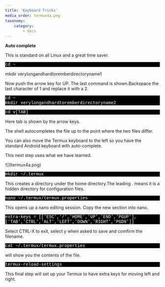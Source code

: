 ```yaml
---
title: 'Keyboard Tricks'
media_order: termux4a.png
taxonomy:
    category:
        - docs
---
```


<b>Auto complete</b>
<p>This is standard on all Linux and a great time saver. <br></p>
<p>
    <p style="font-family:Courier; color:white; background-color:black;">
cd ~<br>

mkdir verylongandhardtoremberdirectoryname1
</p>
</p>
<p>Now push the arrow key for UP. The last command is shown.Backspace the last character of 1 and replace it with a 2.</p>
    <p style="font-family:Courier; color:white; background-color:black;">cd ~<br>
mkdir verylongandhardtoremberdirectoryname2
</p>


<p style="font-family:Courier; color:white; background-color:black;">
cd v[TAB] 
</p> Here tab is shown by the arrow keys.
<p>The shell autocompletes the file up to the point where the two files differ.</p>

<p>You can also move the Termux keyboard to the left so you have the standard Android keyboard with auto-complete.</p>
<p>This next step uses what we have learned.</p>
![](termux4a.png)

<p><p style="font-family:Courier; color:white; background-color:black;">
mkdir ~/.termux
</p></p>

<p>This creates a directory under the home directory.The leading . means it is a hidden directory for configuration files.</p>

<p><p style="font-family:Courier; color:white; background-color:black;">
nano ~/.termux/termux.properties</p>This opens up a nano editing session. Copy the new section into nano.


</p>
<p><p style="font-family:Courier; color:white; background-color:black;">
extra-keys = [['ESC','/','HOME','UP','END','PGUP'],['TAB','CTRL','ALT','LEFT','DOWN','RIGHT','PGDN']]

</p></p>

<p></p>
<p>
    Select CTRL-X to exit, select y when asked to save and comfirm the filename.</p>
<p></p>
<p>
    <p style="font-family:Courier; color:white; background-color:black;">
cat ~/.termux/termux.properties</p> will show you the contents of the file.</p>
<p><p style="font-family:Courier; color:white; background-color:black;">
termux-reload-settings</p> This final step will set up your Termux to have extra keys for moving left and right.</p>